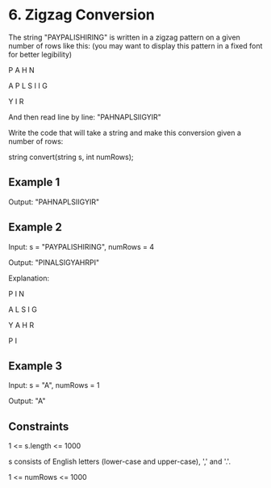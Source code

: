 # 6. Zigzag Conversion

The string "PAYPALISHIRING" is written in a zigzag pattern on a given number of rows like this: (you may want to display this pattern in a fixed font for better legibility)

P   A   H   N

A P L S I I G

Y   I   R

And then read line by line: "PAHNAPLSIIGYIR"

Write the code that will take a string and make this conversion given a number of rows:

string convert(string s, int numRows);

## Example 1

Output: "PAHNAPLSIIGYIR"

## Example 2

Input: s = "PAYPALISHIRING", numRows = 4

Output: "PINALSIGYAHRPI"

Explanation:

P     I    N

A   L S  I G

Y A   H R

P     I

## Example 3

Input: s = "A", numRows = 1

Output: "A"

## Constraints

1 <= s.length <= 1000

s consists of English letters (lower-case and upper-case), ',' and '.'.

1 <= numRows <= 1000
